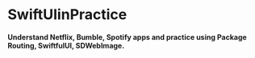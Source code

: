 # SwiftUIinPractice

#### Understand Netflix, Bumble, Spotify apps and practice using Package Routing, SwiftfulUI, SDWebImage.

